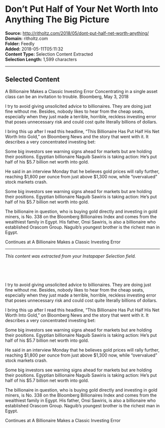 # Don’t Put Half of Your Net Worth Into Anything The Big Picture

**Source:** http://ritholtz.com/2018/05/dont-put-half-net-worth-anything/  
**Domain:** ritholtz.com  
**Folder:** Feedly  
**Added:** 2018-05-11T05:11:32  
**Content Type:** Selection Content Extracted  
**Selection Length:** 1,599 characters  


---

## Selected Content

A Billionaire Makes a Classic Investing Error
Concentrating in a single asset class can be an invitation to trouble.
Bloomberg, May 3, 2018

I try to avoid giving unsolicited advice to billionaires. They are doing just fine without me. Besides, nobody likes to hear from the cheap seats, especially when they just made a terrible, horrible, reckless investing error that poses unnecessary risk and could cost quite literally billions of dollars.

I bring this up after I read this headline, “This Billionaire Has Put Half His Net Worth Into Gold,” on Bloomberg News and the story that went with it. It describes a very concentrated investing bet:

Some big investors see warning signs ahead for markets but are holding their positions. Egyptian billionaire Naguib Sawiris is taking action: He’s put half of his $5.7 billion net worth into gold.

He said in an interview Monday that he believes gold prices will rally further, reaching $1,800 per ounce from just above $1,300 now, while “overvalued” stock markets crash.

Some big investors see warning signs ahead for markets but are holding their positions. Egyptian billionaire Naguib Sawiris is taking action: He’s put half of his $5.7 billion net worth into gold.

The billionaire in question, who is buying gold directly and investing in gold miners, is No. 338 on the Bloomberg Billionaires Index and comes from the wealthiest family in Egypt. His father, Onsi Sawiris, is also a billionaire who established Orascom Group. Naguib’s youngest brother is the richest man in Egypt.

Continues at A Billionaire Makes a Classic Investing Error

---

*This content was extracted from your Instapaper Selection field.*

 

 

I try to avoid giving unsolicited advice to billionaires. They are doing just fine without me. Besides, nobody likes to hear from the cheap seats, especially when they just made a terrible, horrible, reckless investing error that poses unnecessary risk and could cost quite literally billions of dollars.

I bring this up after I read this headline, “This Billionaire Has Put Half His Net Worth Into Gold,” on Bloomberg News and the story that went with it. It describes a very concentrated investing bet:

Some big investors see warning signs ahead for markets but are holding their positions. Egyptian billionaire Naguib Sawiris is taking action: He’s put half of his $5.7 billion net worth into gold.

He said in an interview Monday that he believes gold prices will rally further, reaching $1,800 per ounce from just above $1,300 now, while “overvalued” stock markets crash.

Some big investors see warning signs ahead for markets but are holding their positions. Egyptian billionaire Naguib Sawiris is taking action: He’s put half of his $5.7 billion net worth into gold.

The billionaire in question, who is buying gold directly and investing in gold miners, is No. 338 on the Bloomberg Billionaires Index and comes from the wealthiest family in Egypt. His father, Onsi Sawiris, is also a billionaire who established Orascom Group. Naguib’s youngest brother is the richest man in Egypt.

Continues at A Billionaire Makes a Classic Investing Error
